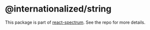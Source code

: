 # @internationalized/string

This package is part of [react-spectrum](https://github.com/adobe/react-spectrum). See the repo for more details.